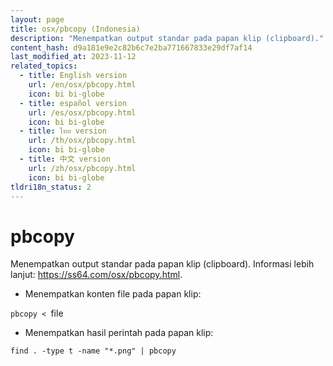 ```yaml
---
layout: page
title: osx/pbcopy (Indonesia)
description: "Menempatkan output standar pada papan klip (clipboard)."
content_hash: d9a181e9e2c82b6c7e2ba771667833e29df7af14
last_modified_at: 2023-11-12
related_topics:
  - title: English version
    url: /en/osx/pbcopy.html
    icon: bi bi-globe
  - title: español version
    url: /es/osx/pbcopy.html
    icon: bi bi-globe
  - title: ไทย version
    url: /th/osx/pbcopy.html
    icon: bi bi-globe
  - title: 中文 version
    url: /zh/osx/pbcopy.html
    icon: bi bi-globe
tldri18n_status: 2
---
```

# pbcopy

Menempatkan output standar pada papan klip (clipboard).
Informasi lebih lanjut: <https://ss64.com/osx/pbcopy.html>.

- Menempatkan konten file pada papan klip:

`pbcopy < `<span class="tldr-var badge badge-pill bg-dark-lm bg-white-dm text-white-lm text-dark-dm font-weight-bold">file</span>

- Menempatkan hasil perintah pada papan klip:

`find . -type t -name "*.png" | pbcopy`
